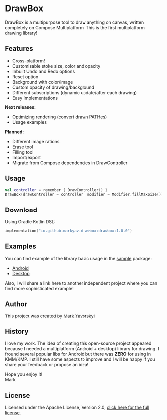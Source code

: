 # DrawBox
DrawBox is a multipurpose tool to draw anything on canvas, written completely on Compose Multiplatform.
This is the first multiplatform drawing library!

## Features

- Cross-platform!
- Customisable stoke size, color and opacity
- Inbuilt Undo and Redo options
- Reset option
- Background with color/image
- Custom opacity of drawing/background
- Different subscriptions (dynamic update/after each drawing)
- Easy Implementations

**Next releases:**
- Optimizing rendering (convert drawn PATHes)
- Usage examples

**Planned:**
- Different image rations
- Erase tool
- Filling tool
- Import/export
- Migrate from Compose dependencies in DrawController

## Usage

```kotlin
val controller = remember { DrawController() }
DrawBox(drawController = controller, modifier = Modifier.fillMaxSize())
```

## Download

Using Gradle Kotlin DSL:
```kotlin
implementation("io.github.markyav.drawbox:drawbox:1.0.0")
```

## Examples

You can find example of the library basic usage in the [sample](sample) package:
- [Android](sample/android/src/main/java/io/github/markyav/drawbox/android/MainActivity.kt)
- [Desktop](sample/desktop/src/jvmMain/kotlin/Main.kt)

Also, I will share a link here to another independent project where you can find more sophisticated example!

## Author
This project was created by [Mark Yavorskyi](https://www.linkedin.com/in/mark-yavorskyi/)

## History
I love my work.
The idea of creating this open-source project appeared because I needed a multiplatform (Android + desktop) library for drawing.
I fround several popular libs for Android but there was **ZERO** for using in KMM/KMP.
I still have some aspects to improve and I will be happy if you share your feedback or propose an idea!

Hope you enjoy it! \
Mark

## License

Licensed under the Apache License, Version 2.0, [click here for the full license](LICENSE.txt).